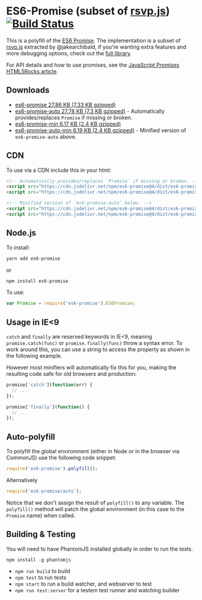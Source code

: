 # ES6-Promise (subset of [rsvp.js](https://github.com/tildeio/rsvp.js)) [![Build Status](https://travis-ci.org/stefanpenner/es6-promise.svg?branch=master)](https://travis-ci.org/stefanpenner/es6-promise)

This is a polyfill of the [ES6 Promise](http://www.ecma-international.org/ecma-262/6.0/#sec-promise-constructor). The implementation is a subset of [rsvp.js](https://github.com/tildeio/rsvp.js) extracted by @jakearchibald, if you're wanting extra features and more debugging options, check out the [full library](https://github.com/tildeio/rsvp.js).

For API details and how to use promises, see the <a href="http://www.html5rocks.com/en/tutorials/es6/promises/">JavaScript Promises HTML5Rocks article</a>.

## Downloads

* [es6-promise 27.86 KB (7.33 KB gzipped)](https://cdn.jsdelivr.net/npm/es6-promise/dist/es6-promise.js)
* [es6-promise-auto 27.78 KB (7.3 KB gzipped)](https://cdn.jsdelivr.net/npm/es6-promise/dist/es6-promise.auto.js) - Automatically provides/replaces `Promise` if missing or broken.
* [es6-promise-min 6.17 KB (2.4 KB gzipped)](https://cdn.jsdelivr.net/npm/es6-promise/dist/es6-promise.min.js)
* [es6-promise-auto-min 6.19 KB (2.4 KB gzipped)](https://cdn.jsdelivr.net/npm/es6-promise/dist/es6-promise.auto.min.js) - Minified version of `es6-promise-auto` above.

## CDN 

To use via a CDN include this in your html:

```html
<!-- Automatically provides/replaces `Promise` if missing or broken. -->
<script src="https://cdn.jsdelivr.net/npm/es6-promise@4/dist/es6-promise.js"></script>
<script src="https://cdn.jsdelivr.net/npm/es6-promise@4/dist/es6-promise.auto.js"></script> 

<!-- Minified version of `es6-promise-auto` below. -->
<script src="https://cdn.jsdelivr.net/npm/es6-promise@4/dist/es6-promise.min.js"></script>
<script src="https://cdn.jsdelivr.net/npm/es6-promise@4/dist/es6-promise.auto.min.js"></script> 

```

## Node.js

To install:

```sh
yarn add es6-promise
```

or

```sh
npm install es6-promise
```

To use:

```js
var Promise = require('es6-promise').ES6Promise;
```


## Usage in IE<9

`catch` and `finally` are reserved keywords in IE<9, meaning
`promise.catch(func)` or `promise.finally(func)` throw a syntax error. To work
around this, you can use a string to access the property as shown in the
following example.

However most minifiers will automatically fix this for you, making the
resulting code safe for old browsers and production:

```js
promise['catch'](function(err) {
  // ...
});
```

```js
promise['finally'](function() {
  // ...
});
```

## Auto-polyfill

To polyfill the global environment (either in Node or in the browser via CommonJS) use the following code snippet:

```js
require('es6-promise').polyfill();
```

Alternatively

```js
require('es6-promise/auto');
```

Notice that we don't assign the result of `polyfill()` to any variable. The `polyfill()` method will patch the global environment (in this case to the `Promise` name) when called.

## Building & Testing

You will need to have PhantomJS installed globally in order to run the tests.

`npm install -g phantomjs`

* `npm run build` to build
* `npm test` to run tests
* `npm start` to run a build watcher, and webserver to test
* `npm run test:server` for a testem test runner and watching builder
